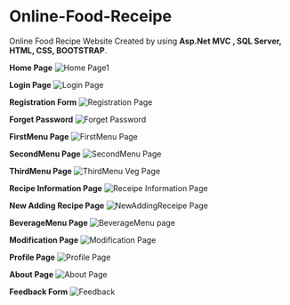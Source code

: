 # Online-Food-Receipe
Online Food Recipe Website Created by using <b>Asp.Net MVC , SQL Server, HTML, CSS, BOOTSTRAP</b>.

<b>Home Page</b>
![Home Page1](https://user-images.githubusercontent.com/81013807/178677067-8b97e977-838a-4ac3-8718-8c5715ab63fd.png)

<b>Login Page</b>
![Login Page](https://user-images.githubusercontent.com/81013807/178677509-fd5eaa21-a5bb-4150-b140-f6f5fcdbda82.png)

<b>Registration Form</b>
![Registration Page](https://user-images.githubusercontent.com/81013807/178678349-f803540c-12f7-4987-96b5-59f678b4be0f.png)

<b>Forget Password</b>
![Forget Password](https://user-images.githubusercontent.com/81013807/178677628-f0806694-8984-4013-b6f1-31da4da5adaa.png)

<b>FirstMenu Page</b>
![FirstMenu Page](https://user-images.githubusercontent.com/81013807/178677751-72a76b13-f3a4-4565-bbe4-617fed0d300f.png)

<b>SecondMenu Page</b>
![SecondMenu Page](https://user-images.githubusercontent.com/81013807/178678463-35938064-b70d-4cc8-888c-ce84ca93a772.png)

<b>ThirdMenu Page</b>
![ThirdMenu Veg Page](https://user-images.githubusercontent.com/81013807/178678479-1f692c8f-ae6a-4026-bb83-a1f8a8f5e793.png)

<b>Recipe Information Page</b>
![Receipe Information Page](https://user-images.githubusercontent.com/81013807/178679314-bf9abf12-b300-4f25-ac4d-d8246b6ba672.png)

<b>New Adding Recipe Page</b>
![NewAddingReceipe Page](https://user-images.githubusercontent.com/81013807/178679715-47cd2ebf-dd89-4c9b-a58e-461266c98adc.png)

<b>BeverageMenu Page</b>
![BeverageMenu page](https://user-images.githubusercontent.com/81013807/178678372-d1d67dc9-760b-4c2a-8bf1-e41e7e020aa2.png)

<b>Modification Page</b>
![Modification Page](https://user-images.githubusercontent.com/81013807/178678430-b6ad3515-de8f-464d-8bd1-de968443bc87.png)

<b>Profile Page</b>
![Profile Page](https://user-images.githubusercontent.com/81013807/178677571-7b90d71a-6f89-4618-ac23-76448ed024ca.png)

<b>About Page</b>
![About Page](https://user-images.githubusercontent.com/81013807/178678525-78617486-80c3-47c9-bf92-a66a86823ec9.png)

<b>Feedback Form</b>
![Feedback ](https://user-images.githubusercontent.com/81013807/178678599-39308248-2891-4168-8106-68ad7e313655.png)
